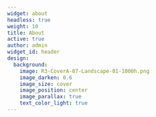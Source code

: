 ```yaml
---
widget: about
headless: true
weight: 10
title: About
active: true
author: admin
widget_id: header
design:
  background:
    image: R3-CoverA-07-Landscape-01-1000h.png
    image_darken: 0.6
    image_size: cover
    image_position: center
    image_parallax: true
    text_color_light: true
---
```

